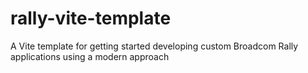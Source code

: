 # rally-vite-template
A Vite template for getting started developing custom Broadcom Rally applications using a modern approach
